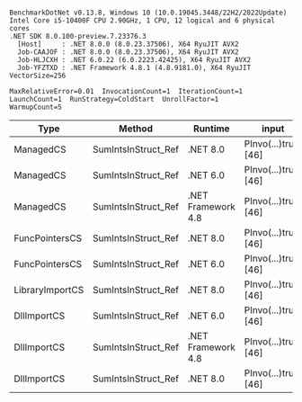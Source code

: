 ```

BenchmarkDotNet v0.13.8, Windows 10 (10.0.19045.3448/22H2/2022Update)
Intel Core i5-10400F CPU 2.90GHz, 1 CPU, 12 logical and 6 physical cores
.NET SDK 8.0.100-preview.7.23376.3
  [Host]     : .NET 8.0.0 (8.0.23.37506), X64 RyuJIT AVX2
  Job-CAAJOF : .NET 8.0.0 (8.0.23.37506), X64 RyuJIT AVX2
  Job-HLJCXH : .NET 6.0.22 (6.0.2223.42425), X64 RyuJIT AVX2
  Job-YFZTXD : .NET Framework 4.8.1 (4.8.9181.0), X64 RyuJIT VectorSize=256

MaxRelativeError=0.01  InvocationCount=1  IterationCount=1  
LaunchCount=1  RunStrategy=ColdStart  UnrollFactor=1  
WarmupCount=5  

```
| Type            | Method              | Runtime            | input                | Mean        | Error | Median      | Min         | Max         | Allocated |
|---------------- |-------------------- |------------------- |--------------------- |------------:|------:|------------:|------------:|------------:|----------:|
| ManagedCS       | SumIntsInStruct_Ref | .NET 8.0           | PInvo(...)truct [46] |    372.0 μs |    NA |    372.0 μs |    372.0 μs |    372.0 μs |     400 B |
| ManagedCS       | SumIntsInStruct_Ref | .NET 6.0           | PInvo(...)truct [46] |    379.4 μs |    NA |    379.4 μs |    379.4 μs |    379.4 μs |     640 B |
| ManagedCS       | SumIntsInStruct_Ref | .NET Framework 4.8 | PInvo(...)truct [46] |    496.9 μs |    NA |    496.9 μs |    496.9 μs |    496.9 μs |         - |
| FuncPointersCS  | SumIntsInStruct_Ref | .NET 8.0           | PInvo(...)truct [46] | 31,927.4 μs |    NA | 31,927.4 μs | 31,927.4 μs | 31,927.4 μs |     400 B |
| FuncPointersCS  | SumIntsInStruct_Ref | .NET 6.0           | PInvo(...)truct [46] | 32,613.0 μs |    NA | 32,613.0 μs | 32,613.0 μs | 32,613.0 μs |     640 B |
| LibraryImportCS | SumIntsInStruct_Ref | .NET 8.0           | PInvo(...)truct [46] | 32,730.4 μs |    NA | 32,730.4 μs | 32,730.4 μs | 32,730.4 μs |     400 B |
| DllImportCS     | SumIntsInStruct_Ref | .NET 6.0           | PInvo(...)truct [46] | 42,367.2 μs |    NA | 42,367.2 μs | 42,367.2 μs | 42,367.2 μs |     640 B |
| DllImportCS     | SumIntsInStruct_Ref | .NET Framework 4.8 | PInvo(...)truct [46] | 42,800.6 μs |    NA | 42,800.6 μs | 42,800.6 μs | 42,800.6 μs |         - |
| DllImportCS     | SumIntsInStruct_Ref | .NET 8.0           | PInvo(...)truct [46] | 42,912.6 μs |    NA | 42,912.6 μs | 42,912.6 μs | 42,912.6 μs |     400 B |
